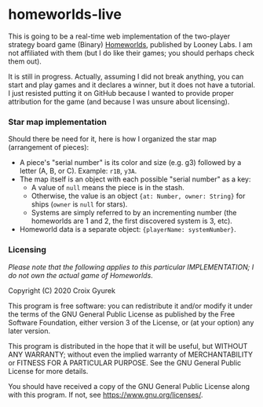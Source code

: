 # homeworlds-live

This is going to be a real-time web implementation of the two-player strategy board game (Binary) [Homeworlds](https://www.looneylabs.com/games/homeworlds), published by Looney Labs. I am not affiliated with them (but I do like their games; you should perhaps check them out).

It is still in progress. Actually, assuming I did not break anything, you can start and play games and it declares a winner, but it does not have a tutorial. I just resisted putting it on GitHub because I wanted to provide proper attribution for the game (and because I was unsure about licensing).

### Star map implementation
Should there be need for it, here is how I organized the star map (arrangement of pieces):
- A piece's "serial number" is its color and size (e.g. g3) followed by a letter (A, B, or C). Example: `r1B`, `y3A`.
- The map itself is an object with each possible "serial number" as a key:
	- A value of `null` means the piece is in the stash.
	- Otherwise, the value is an object `{at: Number, owner: String}` for ships (`owner` is `null` for stars).
	- Systems are simply referred to by an incrementing number (the homeworlds are 1 and 2, the first discovered system is 3, etc).
- Homeworld data is a separate object: `{playerName: systemNumber}`.

### Licensing

_Please note that the following applies to this particular IMPLEMENTATION; I do not own the actual game of Homeworlds_.

Copyright (C) 2020 Croix Gyurek

This program is free software: you can redistribute it and/or modify it under the terms of the GNU General Public License as published by the Free Software Foundation, either version 3 of the License, or (at your option) any later version.

This program is distributed in the hope that it will be useful, but WITHOUT ANY WARRANTY; without even the implied warranty of MERCHANTABILITY or FITNESS FOR A PARTICULAR PURPOSE. See the GNU General Public License for more details.

You should have received a copy of the GNU General Public License along with this program. If not, see <https://www.gnu.org/licenses/>. 
